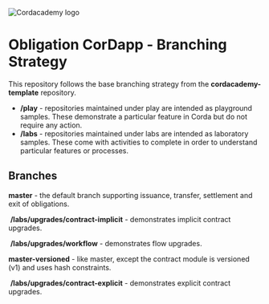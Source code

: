 ![Cordacademy logo](https://raw.githubusercontent.com/cordacademy/cordacademy.github.io/master/content/images/logo-combined.png)

# Obligation CorDapp - Branching Strategy

This repository follows the base branching strategy from the **cordacademy-template** repository.

- **/play** - repositories maintained under play are intended as playground samples. These demonstrate a particular feature in Corda but do not require any action.
- **/labs** - repositories maintained under labs are intended as laboratory samples. These come with activities to complete in order to understand particular features or processes.



## Branches

**master** - the default branch supporting issuance, transfer, settlement and exit of obligations.

​	**/labs/upgrades/contract-implicit** - demonstrates implicit contract upgrades.

​	**/labs/upgrades/workflow** - demonstrates flow upgrades.

**master-versioned** - like master, except the contract module is versioned (v1) and uses hash constraints.

​	**/labs/upgrades/contract-explicit** - demonstrates explicit contract upgrades.


